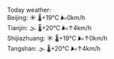 Today weather:  
Beijing: ☀️ 🌡️+19°C 🌬️0km/h  
Tianjin: 🌫  🌡️+20°C 🌬️↑4km/h  
Shijiazhuang: ☀️ 🌡️+19°C 🌬️↑0km/h  
Tangshan: 🌫  🌡️+20°C 🌬️↑4km/h  
